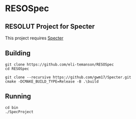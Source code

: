 # RESOSpec

## RESOLUT Project for Specter
This project requires [Specter](https://github.com/gwm17/Specter)

## Building 
```
git clone https://github.com/eli-temanson/RESOSpec
cd RESOSpec

git clone --recursive https://github.com/gwm17/Specter.git
cmake -DCMAKE_BUILD_TYPE=Release -B .\build
```

## Running
```
cd bin
./SpecProject
```